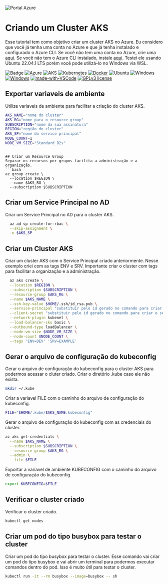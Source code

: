 ![Portal Azure](https://devopstales.github.io/img/azure.webp)
# Criando um Cluster AKS
Esse tutorial tem como objetivo criar um cluster AKS no Azure. Eu considero que você já tenha uma conta no Azure e que já tenha instalado e configurado o Azure CLI. Se você não tem uma conta no Azure, crie uma [aqui](https://azure.microsoft.com/pt-br/free/). Se você não tem o Azure CLI instalado, instale [aqui](https://docs.microsoft.com/pt-br/cli/azure/install-azure-cli-linux?pivots=apt).  Testei ele usando Ubuntu 22.04.1 LTS porém você pode utilizá-lo no Windows via WSL.

![Badge](https://img.shields.io/badge/Status-em%20desenvolvimento-yellow) 
![Azure](https://img.shields.io/badge/Azure-Cloud-darkblue) ![AKS](https://img.shields.io/badge/AKS-Kubernetes-darkblue) ![Kubernetes](https://img.shields.io/badge/Kubernetes-Cluster-darkblue) [![Docker](https://badgen.net/badge/icon/docker?icon=docker&label)](https://docker.com/)
![Ubuntu](https://img.shields.io/badge/Ubuntu-20.04+-orange) ![Windows](https://img.shields.io/badge/Windows10-WSL-blue) [![Windows](https://badgen.net/badge/icon/windows?icon=windows&label)](https://microsoft.com/windows/) 
[![made-with-VSCode](https://img.shields.io/badge/Made%20With-VSCode-1f425f.svg)](https://code.visualstudio.com/) 
[![GPLv3 license](https://img.shields.io/badge/License-GPLv3-blue.svg)](http://perso.crans.org/besson/LICENSE.html)
## Exportar variaveis de ambiente
Utilize variaveis de ambiente para facilitar a criação do cluster AKS. 
```bash
AKS_NAME="nome do cluster"
AKS_RG="nome para o resource group"
SUBSCRIPTION="nome da sua assinatura"
REGION="região do cluster"
AKS_SP="nome do service principal"
NODE_COUNT=1
NODE_VM_SIZE="Standard_B2s"
```
```

## Criar um Resource Group
Separar os recursos por grupos facilita a administração e a organização. 
```bash
az group create \
  --location $REGION \
  --name $AKS_RG \
  --subscription $SUBSCRIPTION
```

## Criar um Service Principal no AD
Criar um Service Principal no AD para o cluster AKS. 
```bash
  az ad sp create-for-rbac \
  --skip-assignment \
  -n $AKS_SP
```

## Criar um Cluster AKS
Criar um cluster AKS com o Service Principal criado anteriormente. Nesse exemplo criei com as tags ENV e SRV. Importante criar o cluster com tags para facilitar a organização e a administração.
```bash
  az aks create \
  --location $REGION \
  --subscription $SUBSCRIPTION \
  --resource-group $AKS_RG \
  --name $AKS_NAME \
  --ssh-key-value $HOME/.ssh/id_rsa.pub \
  --service-principal "substituir pelo id gerado no comando para criar o service" \
  --client-secret "substituir pelo id gerado no comando para criar o service" \
  --network-plugin kubenet \
  --load-balancer-sku basic \
  --outbound-type loadBalancer \
  --node-vm-size $NODE_VM_SIZE \
  --node-count $NODE_COUNT \
  --tags 'ENV=DEV' 'SRV=EXAMPLE'
```

## Gerar o arquivo de configuração do kubeconfig
Gerar o arquivo de configuração do kubeconfig para o cluster AKS para podermos acessar o cluter criado. 
Criar o diretório .kube caso ele não exista.
```bash
mkdir ~/.kube
```
Criar a variavel FILE com o caminho do arquivo de configuração do kubeconfig.
```bash	
FILE="$HOME/.kube/$AKS_NAME.kubeconfig"
```
Gerar o arquivo de configuração do kubeconfig com as credenciais do cluster.
```bash	
az aks get-credentials \
  --name $AKS_NAME \
  --subscription $SUBSCRIPTION \
  --resource-group $AKS_RG \
  --admin \
  --file $FILE
```
Exportar a variavel de ambiente KUBECONFIG com o caminho do arquivo de configuração do kubeconfig.
```bash
export KUBECONFIG=$FILE
```

## Verificar o cluster criado
Verificar o cluster criado. 
```bash
kubectl get nodes
```

## Criar um pod do tipo busybox para testar o cluster
Criar um pod do tipo busybox para testar o cluster. Esse comando vai criar um pod do tipo busybox e vai abrir um terminal para podermos executar comandos dentro do pod. Isso é muito útil para testar o cluster.
```bash
kubectl run -it --rm busybox --image=busybox -- sh
```